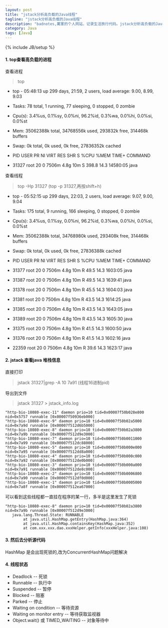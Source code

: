 ```yaml
---
layout: post
title: "jstack分析高负载的Java线程"
tagline: "jstack分析高负载的Java线程"
description: "badnotes,萬軍的个人网站，记录生活旅行代码。jstack分析高负载的Java线程"
category: Java
tags: [Java]
---
```

{% include JB/setup %}


#### 1. top查看高负载的进程

查看进程

> top

+ top - 05:48:13 up 299 days, 21:59,  2 users,  load average: 9.00, 8.99, 9.03
+ Tasks:  78 total,   1 running,  77 sleeping,   0 stopped,   0 zombie
+ Cpu(s):  3.4%us,  0.1%sy,  0.0%ni, 96.2%id,  0.3%wa,  0.0%hi,  0.0%si,  0.0%st
+ Mem:  35062388k total, 34768556k used,   293832k free,   314468k buffers
+ Swap:        0k total,        0k used,        0k free, 27836352k cached


+  PID USER      PR  NI  VIRT  RES  SHR S %CPU %MEM    TIME+  COMMAND
+ 31327 root      20   0 7506m 4.8g  10m S 398.8 14.3  14580:05 java

查看线程

> top -Hp 31327  (top -p 31327,再按shift+h)

+ top - 05:52:15 up 299 days, 22:03,  2 users,  load average: 9.07, 9.00, 9.04
+ Tasks: 175 total,   9 running, 166 sleeping,   0 stopped,   0 zombie
+ Cpu(s):  3.4%us,  0.1%sy,  0.0%ni, 96.2%id,  0.3%wa,  0.0%hi,  0.0%si,  0.0%st
+ Mem:  35062388k total, 34768980k used,   293408k free,   314468k buffers
+ Swap:        0k total,        0k used,        0k free, 27836388k cached


+  PID USER      PR  NI  VIRT  RES  SHR S %CPU %MEM    TIME+  COMMAND
+ 31377 root      20   0 7506m 4.8g  10m R 49.5 14.3   1603:05 java
+ 31387 root      20   0 7506m 4.8g  10m R 49.5 14.3   1639:41 java
+ 31378 root      20   0 7506m 4.8g  10m R 45.5 14.3   1604:03 java
+ 31381 root      20   0 7506m 4.8g  10m R 43.5 14.3   1614:25 java
+ 31385 root      20   0 7506m 4.8g  10m R 43.5 14.3   1643:05 java
+ 31389 root      20   0 7506m 4.8g  10m R 43.5 14.3   1605:30 java
+ 31375 root      20   0 7506m 4.8g  10m R 41.5 14.3   1600:50 java
+ 31376 root      20   0 7506m 4.8g  10m R 41.5 14.3   1602:16 java
+ 22359 root      20   0 7506m 4.8g  10m R 39.6 14.3   1623:17 java

#### 2. jstack 查看java 堆栈信息

直接打印

> jstack 31327|grep -A 10 7a91 (线程16进制pid)


导出到文件

> jstack 31327 > jstack_info.log


	"http-bio-18080-exec-11" daemon prio=10 tid=0x00007f50b028e800 nid=0x5757 runnable [0x00007f50936eb000]
	"http-bio-18080-exec-9" daemon prio=10 tid=0x00007f50b02a5000 nid=0x7a9d runnable [0x00007f512d6b5000]
	"http-bio-18080-exec-8" daemon prio=10 tid=0x00007f50b02a3800 nid=0x7a9b runnable [0x00007f512d9e3000]
	"http-bio-18080-exec-7" daemon prio=10 tid=0x00007f50b0011000 nid=0x7a99 runnable [0x00007f512dc88000]
	"http-bio-18080-exec-5" daemon prio=10 tid=0x00007f50b000e000 nid=0x7a95 runnable [0x00007f512dd8a000]
	"http-bio-18080-exec-4" daemon prio=10 tid=0x00007f50b000c000 nid=0x7a92 runnable [0x00007f512de0b000]
	"http-bio-18080-exec-3" daemon prio=10 tid=0x00007f50b000a000 nid=0x7a91 runnable [0x00007f512de8c000]
	"http-bio-18080-exec-2" daemon prio=10 tid=0x00007f50b0006800 nid=0x7a90 runnable [0x00007f512df0d000]
	"http-bio-18080-exec-1" daemon prio=10 tid=0x00007f50b0005000 nid=0x7a8f runnable [0x00007f512ea67000]

可以看到这些线程都一直挂在程序的某一行，多半是这里发生了死锁

	"http-bio-18080-exec-8" daemon prio=10 tid=0x00007f50b02a3800 nid=0x7a9b runnable [0x00007f512d9e3000]
	   java.lang.Thread.State: RUNNABLE
			at java.util.HashMap.getEntry(HashMap.java:364)
			at java.util.HashMap.containsKey(HashMap.java:352)
			at com.xxx.xxx.dao.xxxHelper.getInfo(xxxHelper.java:108)


#### 3. 然后去分析源代码

HashMap 是会出现死锁的,改为ConcurrentHashMap问题解决


#### 4. 线程状态

* Deadlock  -- 死锁 
* Runnable  -- 执行中 
* Suspended -- 暂停 
* Blocked   -- 阻塞 
* Parked    -- 停止 
* Waiting on condition     -- 等待资源 
* Waiting on monitor entry -- 等待获取监视器 
* Object.wait() 或 TIMED_WAITING  -- 对象等待中 
